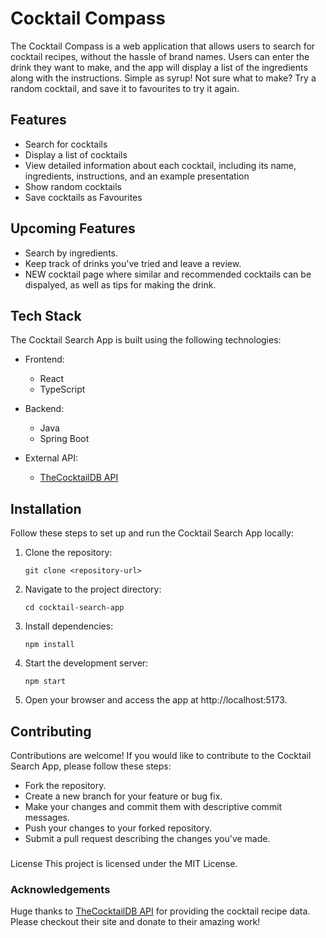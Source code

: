 # Cocktail Compass

The Cocktail Compass is a web application that allows users to search for cocktail recipes, without the hassle of brand names. Users can enter the drink they want to make, and the app will display a list of the ingredients along with the instructions. Simple as syrup! Not sure what to make? Try a random cocktail, and save it to favourites to try it again.


## Features

- Search for cocktails
- Display a list of cocktails
- View detailed information about each cocktail, including its name, ingredients, instructions, and an example presentation
- Show random cocktails
- Save cocktails as Favourites


##  Upcoming Features

- Search by ingredients.
- Keep track of drinks you've tried and leave a review.
- NEW cocktail page where similar and recommended cocktails can be dispalyed, as well as tips for making the drink.


## Tech Stack

The Cocktail Search App is built using the following technologies:

- Frontend:
  - React
  - TypeScript

- Backend:
  - Java
  - Spring Boot

- External API:
  - [TheCocktailDB API](https://www.thecocktaildb.com)


## Installation

Follow these steps to set up and run the Cocktail Search App locally:

1. Clone the repository:

   ```shell
   git clone <repository-url>

2. Navigate to the project directory:

   ```shell
   cd cocktail-search-app

3. Install dependencies:

   ```shell
   npm install

4. Start the development server:

   ```shell
   npm start

5. Open your browser and access the app at http://localhost:5173.


## Contributing
Contributions are welcome! If you would like to contribute to the Cocktail Search App, please follow these steps:

- Fork the repository.
- Create a new branch for your feature or bug fix.
- Make your changes and commit them with descriptive commit messages.
- Push your changes to your forked repository.
- Submit a pull request describing the changes you've made.


###
License
This project is licensed under the MIT License.


### Acknowledgements
Huge thanks to [TheCocktailDB API](https://www.thecocktaildb.com) for providing the cocktail recipe data. Please checkout their site and donate to their amazing work!
